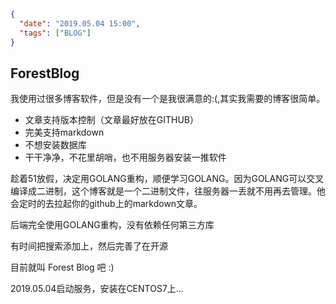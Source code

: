 ```json
{
  "date": "2019.05.04 15:00",
  "tags": ["BLOG"]
}
```





## ForestBlog

我使用过很多博客软件，但是没有一个是我很满意的:(,其实我需要的博客很简单。

- 文章支持版本控制（文章最好放在GITHUB）
- 完美支持markdown
- 不想安装数据库
- 干干净净，不花里胡哨，也不用服务器安装一推软件

趁着51放假，决定用GOLANG重构，顺便学习GOLANG。因为GOLANG可以交叉编译成二进制，这个博客就是一个二进制文件，往服务器一丢就不用再去管理。他会定时的去拉起你的github上的markdown文章。

后端完全使用GOLANG重构，没有依赖任何第三方库

有时间把搜索添加上，然后完善了在开源 

目前就叫 Forest Blog  吧 :)

2019.05.04启动服务，安装在CENTOS7上...